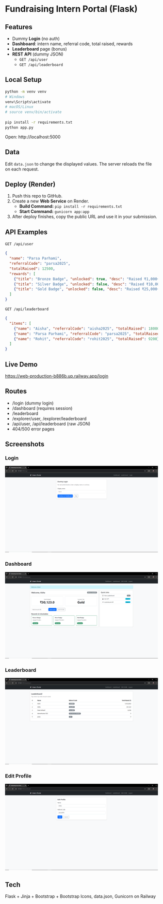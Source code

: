 
# Fundraising Intern Portal (Flask)


## Features
- Dummy **Login** (no auth)
- **Dashboard**: intern name, referral code, total raised, rewards
- **Leaderboard** page (bonus)
- **REST API** (dummy JSON)
  - `GET /api/user`
  - `GET /api/leaderboard`

## Local Setup

```bash
python -m venv venv
# Windows
venv\Scripts\activate
# macOS/Linux
# source venv/bin/activate

pip install -r requirements.txt
python app.py
```

Open: http://localhost:5000

## Data

Edit `data.json` to change the displayed values. The server reloads the file on each request.

## Deploy (Render)
1. Push this repo to GitHub.
2. Create a new **Web Service** on Render.
   - **Build Command:** `pip install -r requirements.txt`
   - **Start Command:** `gunicorn app:app`
3. After deploy finishes, copy the public URL and use it in your submission.

## API Examples

`GET /api/user`

```json
{
  "name": "Parsa Parhami",
  "referralCode": "parsa2025",
  "totalRaised": 12500,
  "rewards": [
    {"title": "Bronze Badge", "unlocked": true, "desc": "Raised ₹1,000+"},
    {"title": "Silver Badge", "unlocked": false, "desc": "Raised ₹10,000+"},
    {"title": "Gold Badge", "unlocked": false, "desc": "Raised ₹25,000+"}
  ]
}
```

`GET /api/leaderboard`

```json
{
  "items": [
    {"name": "Aisha", "referralCode": "aisha2025", "totalRaised": 18000},
    {"name": "Parsa Parhami", "referralCode": "parsa2025", "totalRaised": 12500},
    {"name": "Rohit", "referralCode": "rohit2025", "totalRaised": 9200}
  ]
}
```
## Live Demo
https://web-production-b886b.up.railway.app/login

## Routes
- /login (dummy login)
- /dashboard (requires session)
- /leaderboard
- /explorer/user, /explorer/leaderboard
- /api/user, /api/leaderboard (raw JSON)
- 404/500 error pages
## Screenshots

### Login
![Login](login.png)

### Dashboard
![Dashboard](dashboard.png)

### Leaderboard
![Leaderboard](leaderboard.png)

### Edit Profile
![Edit Profile](editprofile.png)

## Tech
Flask + Jinja + Bootstrap + Bootstrap Icons, data.json, Gunicorn on Railway
